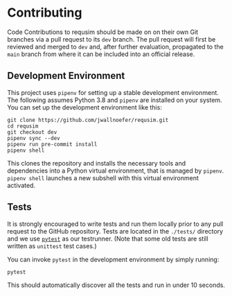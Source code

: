 # Contributing

Code Contributions to requsim should be made on on their own Git
branches via a pull request to its `dev` branch. The pull request will
first be reviewed and merged to `dev` and, after further evaluation,
propagated to the `main` branch from where it can be included into
an official release.


## Development Environment

This project uses `pipenv` for setting up a stable development environment.
The following assumes Python 3.8 and `pipenv` are installed on your system.
You can set up the development environment like this:

```
git clone https://github.com/jwallnoefer/requsim.git
cd requsim
git checkout dev
pipenv sync --dev
pipenv run pre-commit install
pipenv shell
```

This clones the repository and installs the necessary tools and dependencies
into a Python virtual environment, that is managed by `pipenv`. `pipenv shell`
launches a new subshell with this virtual environment activated.

## Tests

It is strongly encouraged to write tests and run them locally prior to any
pull request to the GitHub repository.
Tests are located in the `./tests/` directory and we use
[`pytest`](https://docs.pytest.org/en/stable/) as our testrunner. (Note that
some old tests are still written as `unittest` test cases.)

You can invoke `pytest` in the development environment by simply running:
```
pytest
```
This should automatically discover all the tests and run in under 10 seconds.
